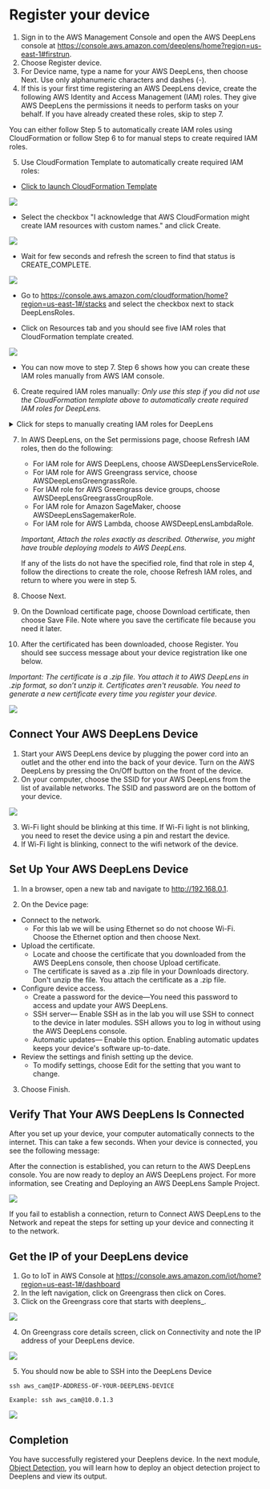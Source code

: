 # Register your device

1. Sign in to the AWS Management Console and open the AWS DeepLens console at https://console.aws.amazon.com/deeplens/home?region=us-east-1#firstrun.
2. Choose Register device.
3. For Device name, type a name for your AWS DeepLens, then choose Next. Use only alphanumeric characters and dashes (-).
4. If this is your first time registering an AWS DeepLens device, create the following AWS Identity and Access Management (IAM) roles. They give AWS DeepLens the permissions it needs to perform tasks on your behalf. If you have already created these roles, skip to step 7.

You can either follow Step 5 to automatically create IAM roles using CloudFormation or follow Step 6 to for manual steps to create required IAM roles.

5. Use CloudFormation Template to automatically create required IAM roles:

- [Click to launch CloudFormation Template ](https://console.aws.amazon.com/cloudformation/home?region=us-east-1#/stacks/create/review?stackName=DeepLensRoles&templateURL=https://s3.amazonaws.com/deep-learning-with-deeplens/DeepLensRoles.json)

![](assets/createstack.png)

- Select the checkbox "I acknowledge that AWS CloudFormation might create IAM resources with custom names." and click Create.

![](assets/createstack2.png)

- Wait for few seconds and refresh the screen to find that status is CREATE_COMPLETE.

![](assets/createstack3.png)

- Go to https://console.aws.amazon.com/cloudformation/home?region=us-east-1#/stacks and select the checkbox next to stack DeepLensRoles.

- Click on Resources tab and you should see five IAM roles that CloudFormation template created.

![](assets/createstack3.png)

- You can now move to step 7. Step 6 shows how you can create these IAM roles manually from AWS IAM console.

6. Create required IAM roles manually: _Only use this step if you did not use the CloudFormation template above to automatically create required IAM roles for DeepLens._

  <details>
    <summary>Click for steps to manually creating IAM roles for DeepLens</summary>

    - IAM role for AWS DeepLens
       - From the list, choose AWSDeepLensServiceRole. If AWSDeepLensServiceRole isn't listed, choose Create role in IAM and follow these steps in the IAM console.
       - Accept the DeepLens service and DeepLens use case by choosing Next: Permissions.
       - Accept the AWSDeepLensServiceRolePolicy policy by choosing Next: Review.
       - Accept the role name AWSDeepLensServiceRole and the provided description by choosing Create role. Do not change the role name.
       - Close the IAM window.

    - IAM role for AWS Greengrass service
       - From the list, choose AWSDeepLensGreengrassRole. If AWSDeepLensGreengrassRole isn't listed, choose Create role in IAM and follow these steps in the IAM console.
       - Accept the Greengrass service and Greengrass use case by choosing Next: Permissions.
       - Accept the AWSGreengrassResourceAccessRolePolicy policy by choosing Next: Review.
       - Accept the role name AWSDeepLensGreengrassRole and the provided description by choosing Create role. Do not change the role name.
      - Close the IAM window.

    - IAM role for AWS Greengrass device groups.
       - From the list, choose AWSDeepLensGreengrassGroupRole. If AWSDeepLensGreengrassGroupRole isn't listed, choose Create role in IAM and follow these steps in the IAM console.
       - Accept the DeepLens service and the DeepLens - Greengrass Lambda use case by choosing Next: Permissions.
       - Accept the AWSDeepLensLambdaFunctionAccessPolicy policy by choosing Next: Review.
       - Accept the role name AWSDeepLensGreengrassGroupRole and the provided description by choose Create role. Do not change the role name.
       - Close the IAM window.

    - IAM role for Amazon SageMaker
       - From the list, choose AWSDeepLensSagemakerRole. If AWSDeepLensSagemakerRole isn't listed, choose Create role in IAM and follow these steps in the IAM console.
       - Accept the SageMaker service and the SageMaker - Execution use case by choosing Next: Permissions.
       - Accept the AmazonSageMakerFullAccess policy by choosing Next: Review.
       - Accept the role name AWSDeepLensSageMakerRole and the provided description by choosing Create role. Do not change the role name.
       - Close the IAM window.

    - IAM role for AWS Lambda
       - From the list, choose AWSDeepLensLambdaRole. If AWSDeepLensLambdaRole isn't listed, choose Create role in IAM and follow these steps i the IAM console.
       - Accept the Lambda service and the Lambda use case by choosing Next: Permissions.
       - Accept the AWSLambdaFullAccess policy by choosing Next: Review.
       - Accept the role name AWSDeepLensLambdaRole and the provided description by choosing Create role. Do not change the role name.
       - Close the IAM window.
  </details>


7. In AWS DeepLens, on the Set permissions page, choose Refresh IAM roles, then do the following:
   - For IAM role for AWS DeepLens, choose AWSDeepLensServiceRole.
   - For IAM role for AWS Greengrass service, choose AWSDeepLensGreengrassRole.
   - For IAM role for AWS Greengrass device groups, choose AWSDeepLensGreegrassGroupRole.
   - For IAM role for Amazon SageMaker, choose AWSDeepLensSagemakerRole.
   - For IAM role for AWS Lambda, choose AWSDeepLensLambdaRole.

   _Important, Attach the roles exactly as described. Otherwise, you might have trouble deploying models to AWS DeepLens._

   If any of the lists do not have the specified role, find that role in step 4, follow the directions to create the role, choose Refresh IAM roles, and return to where you were in step 5.

8. Choose Next.
9. On the Download certificate page, choose Download certificate, then choose Save File. Note where you save the certificate file because you need it later.
10. After the certificated has been downloaded, choose Register. You should see success message about your device registration like one below.

   _Important: The certificate is a .zip file. You attach it to AWS DeepLens in .zip format, so don’t unzip it. Certificates aren't reusable. You need to generate a new certificate every time you register your device._

![](assets/deviceregs1.png)

## Connect Your AWS DeepLens Device

1. Start your AWS DeepLens device by plugging the power cord into an outlet and the other end into the back of your device. Turn on the AWS DeepLens by pressing the On/Off button on the front of the device.
2. On your computer, choose the SSID for your AWS DeepLens from the list of available networks. The SSID and password are on the bottom of your device.

![](assets/ssid-connect.png)

3. Wi-Fi light should be blinking at this time. If Wi-Fi light is not blinking, you need to reset the device using a pin and restart the device.
4. If Wi-Fi light is blinking, connect to the wifi network of the device.

## Set Up Your AWS DeepLens Device

1. In a browser, open a new tab and navigate to http://192.168.0.1.

2. On the Device page:
- Connect to the network.
   - For this lab we will be using Ethernet so do not choose Wi-Fi. Choose the Ethernet option and then choose Next.
- Upload the certificate.
   - Locate and choose the certificate that you downloaded from the AWS DeepLens console, then choose Upload certificate.
   - The certificate is saved as a .zip file in your Downloads directory. Don't unzip the file. You attach the certificate as a .zip file.
- Configure device access.
   - Create a password for the device—You need this password to access and update your AWS DeepLens.
   - SSH server— Enable SSH as in the lab you will use SSH to connect to the device in later modules. SSH allows you to log in without using the AWS DeepLens console.
   - Automatic updates— Enable this option. Enabling automatic updates keeps your device's software up-to-date.
- Review the settings and finish setting up the device.
   - To modify settings, choose Edit for the setting that you want to change.
3. Choose Finish.

## Verify That Your AWS DeepLens Is Connected

After you set up your device, your computer automatically connects to the internet. This can take a few seconds. When your device is connected, you see the following message:

After the connection is established, you can return to the AWS DeepLens console. You are now ready to deploy an AWS DeepLens project. For more information, see Creating and Deploying an AWS DeepLens Sample Project.

![](assets/device-verified.png)

If you fail to establish a connection, return to Connect AWS DeepLens to the Network and repeat the steps for setting up your device and connecting it to the network.

## Get the IP of your DeepLens device

1. Go to IoT in AWS Console at https://console.aws.amazon.com/iot/home?region=us-east-1#/dashboard
2. In the left navigation, click on Greengrass then click on Cores.
3. Click on the Greengrass core that starts with deeplens_.

![](assets/ggcore.png)

4. On Greengrass core details screen, click on Connectivity and note the IP address of your DeepLens device.

![](assets/deviceip.png)

5. You should now be able to SSH into the DeepLens Device

```
ssh aws_cam@IP-ADDRESS-OF-YOUR-DEEPLENS-DEVICE
```
```
Example: ssh aws_cam@10.0.1.3
```

![](assets/ssh.png)

## Completion
You have successfully registered your Deeplens device. In the next module, [Object Detection](../2-ObjectDetection), you will learn how to deploy an object detection project to Deeplens and view its output.
